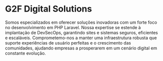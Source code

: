 # G2F Digital Solutions

Somos especializados em oferecer soluções inovadoras com um forte foco no desenvolvimento em PHP Laravel. Nossa expertise se estende à implantação de DevSecOps, garantindo sites e sistemas seguros, eficientes e escaláveis. Comprometemo-nos a manter uma infraestrutura robusta que suporte experiências de usuário perfeitas e o crescimento das comunidades, ajudando empresas a prosperarem em um cenário digital em constante evolução.